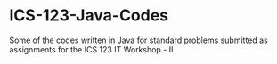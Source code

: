# ICS-123-Java-Codes
Some of the codes written in Java for standard problems submitted as assignments for the ICS 123 IT Workshop - II  
